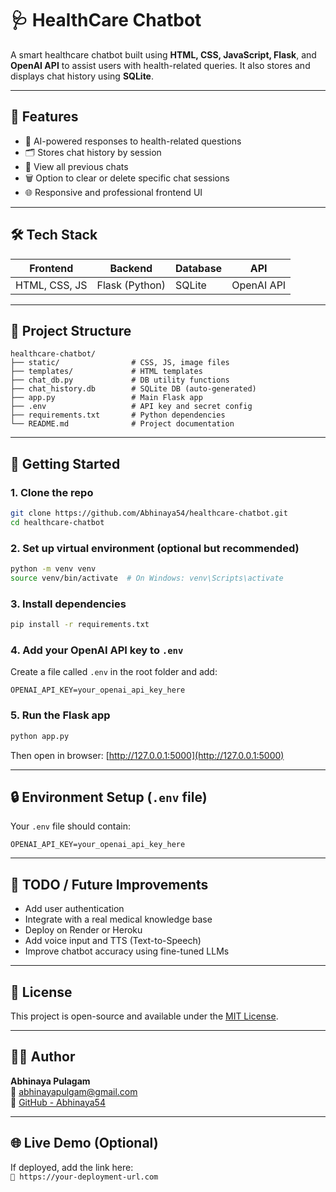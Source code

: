# 🩺 HealthCare Chatbot

A smart healthcare chatbot built using **HTML, CSS, JavaScript, Flask**, and **OpenAI API** to assist users with health-related queries. It also stores and displays chat history using **SQLite**.

---

## 📌 Features

- 🤖 AI-powered responses to health-related questions
- 🗂️ Stores chat history by session
- 💬 View all previous chats
- 🗑️ Option to clear or delete specific chat sessions
- 🌐 Responsive and professional frontend UI

---

## 🛠️ Tech Stack

| Frontend     | Backend      | Database | API         |
|--------------|--------------|----------|-------------|
| HTML, CSS, JS| Flask (Python)| SQLite   | OpenAI API  |

---

## 📂 Project Structure

```
healthcare-chatbot/
├── static/                # CSS, JS, image files
├── templates/             # HTML templates
├── chat_db.py             # DB utility functions
├── chat_history.db        # SQLite DB (auto-generated)
├── app.py                 # Main Flask app
├── .env                   # API key and secret config
├── requirements.txt       # Python dependencies
└── README.md              # Project documentation
```

---

## 🚀 Getting Started

### 1. Clone the repo
```bash
git clone https://github.com/Abhinaya54/healthcare-chatbot.git
cd healthcare-chatbot
```

### 2. Set up virtual environment (optional but recommended)
```bash
python -m venv venv
source venv/bin/activate  # On Windows: venv\Scripts\activate
```

### 3. Install dependencies
```bash
pip install -r requirements.txt
```

### 4. Add your OpenAI API key to `.env`
Create a file called `.env` in the root folder and add:

```env
OPENAI_API_KEY=your_openai_api_key_here
```

### 5. Run the Flask app
```bash
python app.py
```

Then open in browser: [http://127.0.0.1:5000](http://127.0.0.1:5000)

---

## 🔒 Environment Setup (`.env` file)

Your `.env` file should contain:

```env
OPENAI_API_KEY=your_openai_api_key_here
```

---

## 📌 TODO / Future Improvements

- Add user authentication
- Integrate with a real medical knowledge base
- Deploy on Render or Heroku
- Add voice input and TTS (Text-to-Speech)
- Improve chatbot accuracy using fine-tuned LLMs

---

## 📄 License

This project is open-source and available under the [MIT License](LICENSE).

---

## 🙋‍♀️ Author

**Abhinaya Pulagam**  
📧 [abhinayapulgam@gmail.com](mailto:abhinayapulgam@gmail.com)  
🔗 [GitHub - Abhinaya54](https://github.com/Abhinaya54)

---

## 🌐 Live Demo (Optional)

If deployed, add the link here:  
`🔗 https://your-deployment-url.com`
                                                                                                                                                                                                                       
